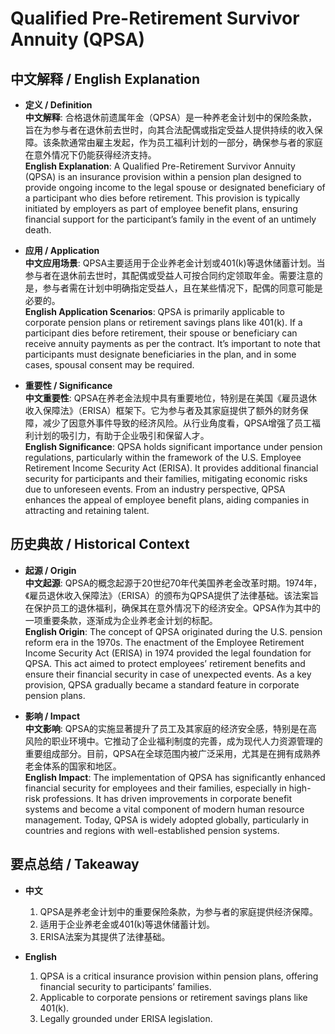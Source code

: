 # Qualified Pre-Retirement Survivor Annuity (QPSA)

## 中文解释 / English Explanation

* **定义 / Definition**  
  **中文解释**: 合格退休前遗属年金（QPSA）是一种养老金计划中的保险条款，旨在为参与者在退休前去世时，向其合法配偶或指定受益人提供持续的收入保障。该条款通常由雇主发起，作为员工福利计划的一部分，确保参与者的家庭在意外情况下仍能获得经济支持。  
  **English Explanation**: A Qualified Pre-Retirement Survivor Annuity (QPSA) is an insurance provision within a pension plan designed to provide ongoing income to the legal spouse or designated beneficiary of a participant who dies before retirement. This provision is typically initiated by employers as part of employee benefit plans, ensuring financial support for the participant’s family in the event of an untimely death.

* **应用 / Application**  
  **中文应用场景**: QPSA主要适用于企业养老金计划或401(k)等退休储蓄计划。当参与者在退休前去世时，其配偶或受益人可按合同约定领取年金。需要注意的是，参与者需在计划中明确指定受益人，且在某些情况下，配偶的同意可能是必要的。  
  **English Application Scenarios**: QPSA is primarily applicable to corporate pension plans or retirement savings plans like 401(k). If a participant dies before retirement, their spouse or beneficiary can receive annuity payments as per the contract. It’s important to note that participants must designate beneficiaries in the plan, and in some cases, spousal consent may be required.

* **重要性 / Significance**  
  **中文重要性**: QPSA在养老金法规中具有重要地位，特别是在美国《雇员退休收入保障法》（ERISA）框架下。它为参与者及其家庭提供了额外的财务保障，减少了因意外事件导致的经济风险。从行业角度看，QPSA增强了员工福利计划的吸引力，有助于企业吸引和保留人才。  
  **English Significance**: QPSA holds significant importance under pension regulations, particularly within the framework of the U.S. Employee Retirement Income Security Act (ERISA). It provides additional financial security for participants and their families, mitigating economic risks due to unforeseen events. From an industry perspective, QPSA enhances the appeal of employee benefit plans, aiding companies in attracting and retaining talent.

## 历史典故 / Historical Context

* **起源 / Origin**  
  **中文起源**: QPSA的概念起源于20世纪70年代美国养老金改革时期。1974年，《雇员退休收入保障法》（ERISA）的颁布为QPSA提供了法律基础。该法案旨在保护员工的退休福利，确保其在意外情况下的经济安全。QPSA作为其中的一项重要条款，逐渐成为企业养老金计划的标配。  
  **English Origin**: The concept of QPSA originated during the U.S. pension reform era in the 1970s. The enactment of the Employee Retirement Income Security Act (ERISA) in 1974 provided the legal foundation for QPSA. This act aimed to protect employees’ retirement benefits and ensure their financial security in case of unexpected events. As a key provision, QPSA gradually became a standard feature in corporate pension plans.

* **影响 / Impact**  
  **中文影响**: QPSA的实施显著提升了员工及其家庭的经济安全感，特别是在高风险的职业环境中。它推动了企业福利制度的完善，成为现代人力资源管理的重要组成部分。目前，QPSA在全球范围内被广泛采用，尤其是在拥有成熟养老金体系的国家和地区。  
  **English Impact**: The implementation of QPSA has significantly enhanced financial security for employees and their families, especially in high-risk professions. It has driven improvements in corporate benefit systems and become a vital component of modern human resource management. Today, QPSA is widely adopted globally, particularly in countries and regions with well-established pension systems.

## 要点总结 / Takeaway

* **中文**  
  1. QPSA是养老金计划中的重要保险条款，为参与者的家庭提供经济保障。
  2. 适用于企业养老金或401(k)等退休储蓄计划。
  3. ERISA法案为其提供了法律基础。

* **English**  
  1. QPSA is a critical insurance provision within pension plans, offering financial security to participants’ families.
  2. Applicable to corporate pensions or retirement savings plans like 401(k).
  3. Legally grounded under ERISA legislation.